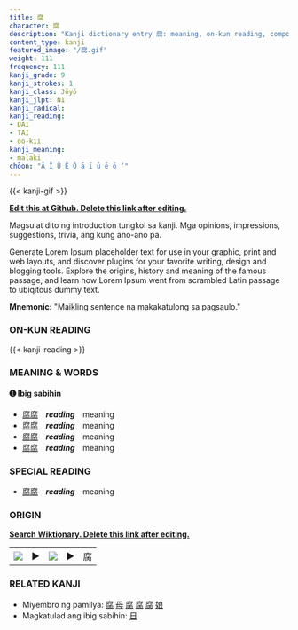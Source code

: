 ```yaml
---
title: 腐
character: 腐
description: "Kanji dictionary entry 腐: meaning, on-kun reading, compounds, origin, related kanji"
content_type: kanji
featured_image: "/腐.gif"
weight: 111
frequency: 111
kanji_grade: 9
kanji_strokes: 1
kanji_class: Jōyō
kanji_jlpt: N1
kanji_radical: 
kanji_reading: 
- DAI
- TAI
- oo-kii
kanji_meaning:
- malaki
chōon: "Ā Ī Ū Ē Ō ā ī ū ē ō ’"
---
```

[//]: # (Don't edit the line below. Kanji animated GIF code is automatically generated.)
{{< kanji-gif >}}

[//]: # (Edit below this line.)

**[Edit this at Github. Delete this link after editing.](https://github.com/tim0g/tim/tree/main/content/kanji/腐/index.md)**

Magsulat dito ng introduction tungkol sa kanji. Mga opinions, impressions, suggestions, trivia, ang kung ano-ano pa.

Generate Lorem Ipsum placeholder text for use in your graphic, print and web layouts, and discover plugins for your favorite writing, design and blogging tools. Explore the origins, history and meaning of the famous passage, and learn how Lorem Ipsum went from scrambled Latin passage to ubiqitous dummy text.
 
**Mnemonic:** "Maikling sentence na makakatulong sa pagsaulo."

### ON-KUN READING

[//]: # (Don't edit the line below. ON-KUN READING code is automatically generated.)
{{< kanji-reading >}}

### MEANING & WORDS

#### ➊ **Ibig sabihin**
  - [腐](../腐)[腐](../腐)　***reading***　meaning
  - [腐](../腐)[腐](../腐)　***reading***　meaning
  - [腐](../腐)[腐](../腐)　***reading***　meaning
  - [腐](../腐)[腐](../腐)　***reading***　meaning

### SPECIAL READING
  - [腐](../腐)[腐](../腐)　***reading***　meaning

### ORIGIN

**[Search Wiktionary. Delete this link after editing.](https://wiktionary.org/wiki/腐)**
<table class="kanji-table"><tr><td>
<img src="60px-腐-bronze.svg.png">
</td><td>▶</td><td>
<img src="60px-腐-oracle.svg.png">
</td><td>▶</td>
<td class="kanji-origin">腐</td>
</tr></table>

### RELATED KANJI
- Miyembro ng pamilya: [腐](../腐) [母](../母) [腐](../腐) [腐](../腐) [腐](../腐) [娘](../娘)
- Magkatulad ang ibig sabihin: [日](../日)
